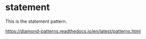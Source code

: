 # statement

This is the statement pattern.

https://diamond-patterns.readthedocs.io/en/latest/patterns.html
